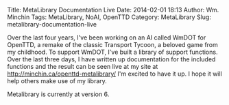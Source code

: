 Title: MetaLibrary Documentation Live
Date: 2014-02-01 18:13
Author: Wm. Minchin
Tags: MetaLibrary, NoAI, OpenTTD
Category: MetaLibrary
Slug: metalibrary-documentation-live

Over the last four years, I've been working on an AI called WmDOT for OpenTTD,
a remake of the classic Transport Tycoon, a beloved game from my childhood. To
support WmDOT, I've built a library of support functions. Over the last three
days, I have written up documentation for the included functions and the result
can be seen live at my site at <http://minchin.ca/openttd-metalibrary/> I'm
excited to have it up. I hope it will help others make use of my library.

Metalibrary is currently at version 6.
